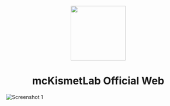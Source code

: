 <p align="center"><img src="https://i.imgur.com/BBSj701.png" width="150px" height="150px"></p>
<h1 align="center">mcKismetLab Official Web</h1>

![Screenshot 1](https://i.imgur.com/exP3OKh.png)
